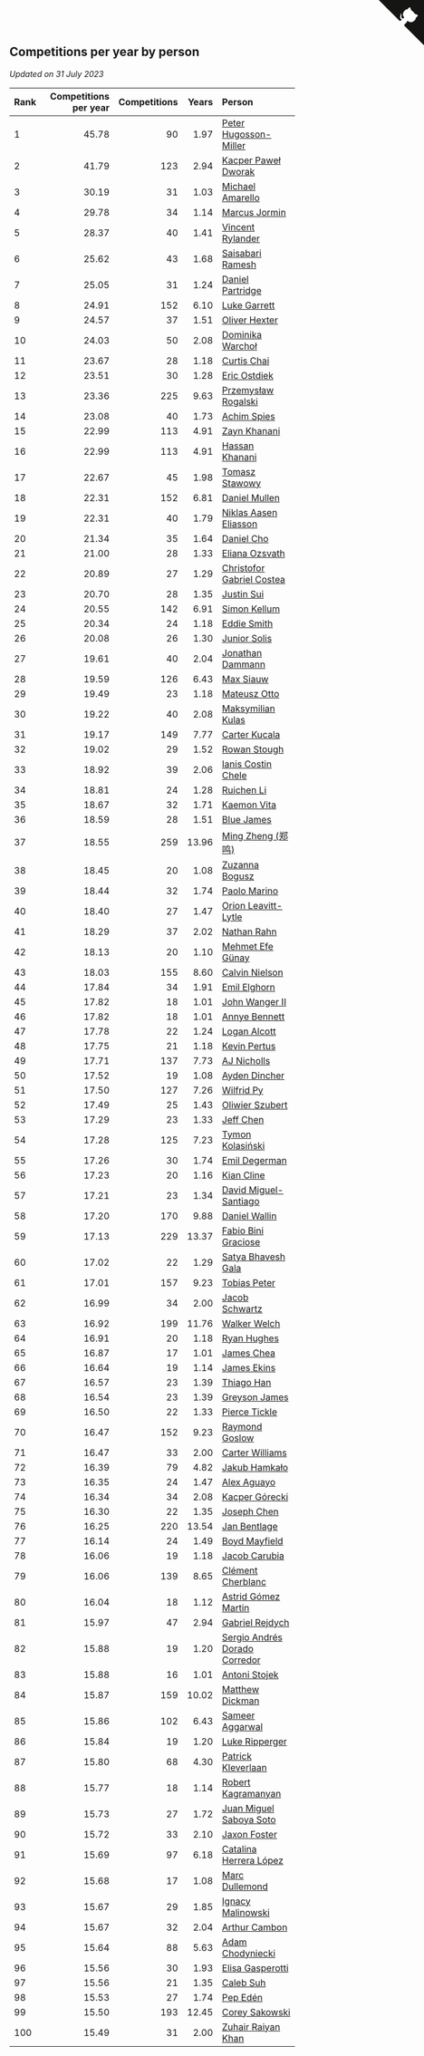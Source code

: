 ## Competitions per year by person

*Updated on 31 July 2023*

| Rank | Competitions per year | Competitions | Years | Person |
| :--- | ---: | ---: | ---: | :--- |
| 1 | 45.78 | 90 | 1.97 | [Peter Hugosson-Miller](https://www.worldcubeassociation.org/persons/2021HUGO01) |
| 2 | 41.79 | 123 | 2.94 | [Kacper Paweł Dworak](https://www.worldcubeassociation.org/persons/2020DWOR01) |
| 3 | 30.19 | 31 | 1.03 | [Michael Amarello](https://www.worldcubeassociation.org/persons/2022AMAR09) |
| 4 | 29.78 | 34 | 1.14 | [Marcus Jormin](https://www.worldcubeassociation.org/persons/2022JORM01) |
| 5 | 28.37 | 40 | 1.41 | [Vincent Rylander](https://www.worldcubeassociation.org/persons/2022RYLA01) |
| 6 | 25.62 | 43 | 1.68 | [Saisabari Ramesh](https://www.worldcubeassociation.org/persons/2021RAME01) |
| 7 | 25.05 | 31 | 1.24 | [Daniel Partridge](https://www.worldcubeassociation.org/persons/2022PART02) |
| 8 | 24.91 | 152 | 6.10 | [Luke Garrett](https://www.worldcubeassociation.org/persons/2017GARR05) |
| 9 | 24.57 | 37 | 1.51 | [Oliver Hexter](https://www.worldcubeassociation.org/persons/2022HEXT01) |
| 10 | 24.03 | 50 | 2.08 | [Dominika Warchoł](https://www.worldcubeassociation.org/persons/2021WARC01) |
| 11 | 23.67 | 28 | 1.18 | [Curtis Chai](https://www.worldcubeassociation.org/persons/2022CHAI02) |
| 12 | 23.51 | 30 | 1.28 | [Eric Ostdiek](https://www.worldcubeassociation.org/persons/2022OSTD01) |
| 13 | 23.36 | 225 | 9.63 | [Przemysław Rogalski](https://www.worldcubeassociation.org/persons/2013ROGA02) |
| 14 | 23.08 | 40 | 1.73 | [Achim Spies](https://www.worldcubeassociation.org/persons/2021SPIE01) |
| 15 | 22.99 | 113 | 4.91 | [Zayn Khanani](https://www.worldcubeassociation.org/persons/2018KHAN28) |
| 16 | 22.99 | 113 | 4.91 | [Hassan Khanani](https://www.worldcubeassociation.org/persons/2018KHAN26) |
| 17 | 22.67 | 45 | 1.98 | [Tomasz Stawowy](https://www.worldcubeassociation.org/persons/2021STAW01) |
| 18 | 22.31 | 152 | 6.81 | [Daniel Mullen](https://www.worldcubeassociation.org/persons/2016MULL04) |
| 19 | 22.31 | 40 | 1.79 | [Niklas Aasen Eliasson](https://www.worldcubeassociation.org/persons/2021ELIA01) |
| 20 | 21.34 | 35 | 1.64 | [Daniel Cho](https://www.worldcubeassociation.org/persons/2021CHOD01) |
| 21 | 21.00 | 28 | 1.33 | [Eliana Ozsvath](https://www.worldcubeassociation.org/persons/2022OZSV01) |
| 22 | 20.89 | 27 | 1.29 | [Christofor Gabriel Costea](https://www.worldcubeassociation.org/persons/2022COST03) |
| 23 | 20.70 | 28 | 1.35 | [Justin Sui](https://www.worldcubeassociation.org/persons/2022SUIJ01) |
| 24 | 20.55 | 142 | 6.91 | [Simon Kellum](https://www.worldcubeassociation.org/persons/2016KELL12) |
| 25 | 20.34 | 24 | 1.18 | [Eddie Smith](https://www.worldcubeassociation.org/persons/2022SMIT20) |
| 26 | 20.08 | 26 | 1.30 | [Junior Solis](https://www.worldcubeassociation.org/persons/2022SOLI03) |
| 27 | 19.61 | 40 | 2.04 | [Jonathan Dammann](https://www.worldcubeassociation.org/persons/2021DAMM01) |
| 28 | 19.59 | 126 | 6.43 | [Max Siauw](https://www.worldcubeassociation.org/persons/2017SIAU02) |
| 29 | 19.49 | 23 | 1.18 | [Mateusz Otto](https://www.worldcubeassociation.org/persons/2022OTTO01) |
| 30 | 19.22 | 40 | 2.08 | [Maksymilian Kulas](https://www.worldcubeassociation.org/persons/2021KULA02) |
| 31 | 19.17 | 149 | 7.77 | [Carter Kucala](https://www.worldcubeassociation.org/persons/2015KUCA01) |
| 32 | 19.02 | 29 | 1.52 | [Rowan Stough](https://www.worldcubeassociation.org/persons/2022STOU01) |
| 33 | 18.92 | 39 | 2.06 | [Ianis Costin Chele](https://www.worldcubeassociation.org/persons/2021CHEL01) |
| 34 | 18.81 | 24 | 1.28 | [Ruichen Li](https://www.worldcubeassociation.org/persons/2022LIRU02) |
| 35 | 18.67 | 32 | 1.71 | [Kaemon Vita](https://www.worldcubeassociation.org/persons/2021VITA01) |
| 36 | 18.59 | 28 | 1.51 | [Blue James](https://www.worldcubeassociation.org/persons/2022JAME01) |
| 37 | 18.55 | 259 | 13.96 | [Ming Zheng (郑鸣)](https://www.worldcubeassociation.org/persons/2009ZHEN11) |
| 38 | 18.45 | 20 | 1.08 | [Zuzanna Bogusz](https://www.worldcubeassociation.org/persons/2022BOGU01) |
| 39 | 18.44 | 32 | 1.74 | [Paolo Marino](https://www.worldcubeassociation.org/persons/2021MARI04) |
| 40 | 18.40 | 27 | 1.47 | [Orion Leavitt-Lytle](https://www.worldcubeassociation.org/persons/2022LEAV01) |
| 41 | 18.29 | 37 | 2.02 | [Nathan Rahn](https://www.worldcubeassociation.org/persons/2021RAHN01) |
| 42 | 18.13 | 20 | 1.10 | [Mehmet Efe Günay](https://www.worldcubeassociation.org/persons/2022GUNA05) |
| 43 | 18.03 | 155 | 8.60 | [Calvin Nielson](https://www.worldcubeassociation.org/persons/2014NIEL03) |
| 44 | 17.84 | 34 | 1.91 | [Emil Elghorn](https://www.worldcubeassociation.org/persons/2021ELGH01) |
| 45 | 17.82 | 18 | 1.01 | [John Wanger II](https://www.worldcubeassociation.org/persons/2022WANG39) |
| 46 | 17.82 | 18 | 1.01 | [Annye Bennett](https://www.worldcubeassociation.org/persons/2022BENN11) |
| 47 | 17.78 | 22 | 1.24 | [Logan Alcott](https://www.worldcubeassociation.org/persons/2022ALCO02) |
| 48 | 17.75 | 21 | 1.18 | [Kevin Pertus](https://www.worldcubeassociation.org/persons/2022PERT01) |
| 49 | 17.71 | 137 | 7.73 | [AJ Nicholls](https://www.worldcubeassociation.org/persons/2015NICH04) |
| 50 | 17.52 | 19 | 1.08 | [Ayden Dincher](https://www.worldcubeassociation.org/persons/2022DINC01) |
| 51 | 17.50 | 127 | 7.26 | [Wilfrid Py](https://www.worldcubeassociation.org/persons/2016PYWI01) |
| 52 | 17.49 | 25 | 1.43 | [Oliwier Szubert](https://www.worldcubeassociation.org/persons/2022SZUB01) |
| 53 | 17.29 | 23 | 1.33 | [Jeff Chen](https://www.worldcubeassociation.org/persons/2022CHEN19) |
| 54 | 17.28 | 125 | 7.23 | [Tymon Kolasiński](https://www.worldcubeassociation.org/persons/2016KOLA02) |
| 55 | 17.26 | 30 | 1.74 | [Emil Degerman](https://www.worldcubeassociation.org/persons/2021DEGE01) |
| 56 | 17.23 | 20 | 1.16 | [Kian Cline](https://www.worldcubeassociation.org/persons/2022CLIN01) |
| 57 | 17.21 | 23 | 1.34 | [David Miguel-Santiago](https://www.worldcubeassociation.org/persons/2022MIGU02) |
| 58 | 17.20 | 170 | 9.88 | [Daniel Wallin](https://www.worldcubeassociation.org/persons/2013WALL03) |
| 59 | 17.13 | 229 | 13.37 | [Fabio Bini Graciose](https://www.worldcubeassociation.org/persons/2010GRAC02) |
| 60 | 17.02 | 22 | 1.29 | [Satya Bhavesh Gala](https://www.worldcubeassociation.org/persons/2022GALA03) |
| 61 | 17.01 | 157 | 9.23 | [Tobias Peter](https://www.worldcubeassociation.org/persons/2014PETE03) |
| 62 | 16.99 | 34 | 2.00 | [Jacob Schwartz](https://www.worldcubeassociation.org/persons/2021SCHW01) |
| 63 | 16.92 | 199 | 11.76 | [Walker Welch](https://www.worldcubeassociation.org/persons/2011WELC01) |
| 64 | 16.91 | 20 | 1.18 | [Ryan Hughes](https://www.worldcubeassociation.org/persons/2022HUGH04) |
| 65 | 16.87 | 17 | 1.01 | [James Chea](https://www.worldcubeassociation.org/persons/2022CHEA05) |
| 66 | 16.64 | 19 | 1.14 | [James Ekins](https://www.worldcubeassociation.org/persons/2022EKIN01) |
| 67 | 16.57 | 23 | 1.39 | [Thiago Han](https://www.worldcubeassociation.org/persons/2022HANT01) |
| 68 | 16.54 | 23 | 1.39 | [Greyson James](https://www.worldcubeassociation.org/persons/2022JAME02) |
| 69 | 16.50 | 22 | 1.33 | [Pierce Tickle](https://www.worldcubeassociation.org/persons/2022TICK01) |
| 70 | 16.47 | 152 | 9.23 | [Raymond Goslow](https://www.worldcubeassociation.org/persons/2014GOSL01) |
| 71 | 16.47 | 33 | 2.00 | [Carter Williams](https://www.worldcubeassociation.org/persons/2021WILL06) |
| 72 | 16.39 | 79 | 4.82 | [Jakub Hamkało](https://www.worldcubeassociation.org/persons/2018HAMK01) |
| 73 | 16.35 | 24 | 1.47 | [Alex Aguayo](https://www.worldcubeassociation.org/persons/2022AGUA01) |
| 74 | 16.34 | 34 | 2.08 | [Kacper Górecki](https://www.worldcubeassociation.org/persons/2021GORE01) |
| 75 | 16.30 | 22 | 1.35 | [Joseph Chen](https://www.worldcubeassociation.org/persons/2022CHEN16) |
| 76 | 16.25 | 220 | 13.54 | [Jan Bentlage](https://www.worldcubeassociation.org/persons/2010BENT01) |
| 77 | 16.14 | 24 | 1.49 | [Boyd Mayfield](https://www.worldcubeassociation.org/persons/2022MAYF01) |
| 78 | 16.06 | 19 | 1.18 | [Jacob Carubia](https://www.worldcubeassociation.org/persons/2022CARU02) |
| 79 | 16.06 | 139 | 8.65 | [Clément Cherblanc](https://www.worldcubeassociation.org/persons/2014CHER05) |
| 80 | 16.04 | 18 | 1.12 | [Astrid Gómez Martin](https://www.worldcubeassociation.org/persons/2022MART26) |
| 81 | 15.97 | 47 | 2.94 | [Gabriel Rejdych](https://www.worldcubeassociation.org/persons/2020REJD01) |
| 82 | 15.88 | 19 | 1.20 | [Sergio Andrés Dorado Corredor](https://www.worldcubeassociation.org/persons/2022CORR05) |
| 83 | 15.88 | 16 | 1.01 | [Antoni Stojek](https://www.worldcubeassociation.org/persons/2022STOJ03) |
| 84 | 15.87 | 159 | 10.02 | [Matthew Dickman](https://www.worldcubeassociation.org/persons/2013DICK01) |
| 85 | 15.86 | 102 | 6.43 | [Sameer Aggarwal](https://www.worldcubeassociation.org/persons/2017AGGA01) |
| 86 | 15.84 | 19 | 1.20 | [Luke Ripperger](https://www.worldcubeassociation.org/persons/2022RIPP01) |
| 87 | 15.80 | 68 | 4.30 | [Patrick Kleverlaan](https://www.worldcubeassociation.org/persons/2019KLEV01) |
| 88 | 15.77 | 18 | 1.14 | [Robert Kagramanyan](https://www.worldcubeassociation.org/persons/2022KAGR01) |
| 89 | 15.73 | 27 | 1.72 | [Juan Miguel Saboya Soto](https://www.worldcubeassociation.org/persons/2021SOTO01) |
| 90 | 15.72 | 33 | 2.10 | [Jaxon Foster](https://www.worldcubeassociation.org/persons/2021FOST01) |
| 91 | 15.69 | 97 | 6.18 | [Catalina Herrera López](https://www.worldcubeassociation.org/persons/2017LOPE31) |
| 92 | 15.68 | 17 | 1.08 | [Marc Dullemond](https://www.worldcubeassociation.org/persons/2022DULL01) |
| 93 | 15.67 | 29 | 1.85 | [Ignacy Malinowski](https://www.worldcubeassociation.org/persons/2021MALI02) |
| 94 | 15.67 | 32 | 2.04 | [Arthur Cambon](https://www.worldcubeassociation.org/persons/2021CAMB01) |
| 95 | 15.64 | 88 | 5.63 | [Adam Chodyniecki](https://www.worldcubeassociation.org/persons/2017CHOD02) |
| 96 | 15.56 | 30 | 1.93 | [Elisa Gasperotti](https://www.worldcubeassociation.org/persons/2021GASP01) |
| 97 | 15.56 | 21 | 1.35 | [Caleb Suh](https://www.worldcubeassociation.org/persons/2022SUHC01) |
| 98 | 15.53 | 27 | 1.74 | [Pep Edén](https://www.worldcubeassociation.org/persons/2021EDEN01) |
| 99 | 15.50 | 193 | 12.45 | [Corey Sakowski](https://www.worldcubeassociation.org/persons/2011SAKO01) |
| 100 | 15.49 | 31 | 2.00 | [Zuhair Raiyan Khan](https://www.worldcubeassociation.org/persons/2021KHAN05) |


<a href="https://github.com/JustinTimeCuber/wca_statistics" class="github-corner" aria-label="View source on Github"><svg width="80" height="80" viewBox="0 0 250 250" style="fill:#151513; color:#fff; position: absolute; top: 0; border: 0; right: 0;" aria-hidden="true"><path d="M0,0 L115,115 L130,115 L142,142 L250,250 L250,0 Z"></path><path d="M128.3,109.0 C113.8,99.7 119.0,89.6 119.0,89.6 C122.0,82.7 120.5,78.6 120.5,78.6 C119.2,72.0 123.4,76.3 123.4,76.3 C127.3,80.9 125.5,87.3 125.5,87.3 C122.9,97.6 130.6,101.9 134.4,103.2" fill="currentColor" style="transform-origin: 130px 106px;" class="octo-arm"></path><path d="M115.0,115.0 C114.9,115.1 118.7,116.5 119.8,115.4 L133.7,101.6 C136.9,99.2 139.9,98.4 142.2,98.6 C133.8,88.0 127.5,74.4 143.8,58.0 C148.5,53.4 154.0,51.2 159.7,51.0 C160.3,49.4 163.2,43.6 171.4,40.1 C171.4,40.1 176.1,42.5 178.8,56.2 C183.1,58.6 187.2,61.8 190.9,65.4 C194.5,69.0 197.7,73.2 200.1,77.6 C213.8,80.2 216.3,84.9 216.3,84.9 C212.7,93.1 206.9,96.0 205.4,96.6 C205.1,102.4 203.0,107.8 198.3,112.5 C181.9,128.9 168.3,122.5 157.7,114.1 C157.9,116.9 156.7,120.9 152.7,124.9 L141.0,136.5 C139.8,137.7 141.6,141.9 141.8,141.8 Z" fill="currentColor" class="octo-body"></path></svg></a><style>.github-corner:hover .octo-arm{animation:octocat-wave 560ms ease-in-out}@keyframes octocat-wave{0%,100%{transform:rotate(0)}20%,60%{transform:rotate(-25deg)}40%,80%{transform:rotate(10deg)}}@media (max-width:500px){.github-corner:hover .octo-arm{animation:none}.github-corner .octo-arm{animation:octocat-wave 560ms ease-in-out}}</style>
